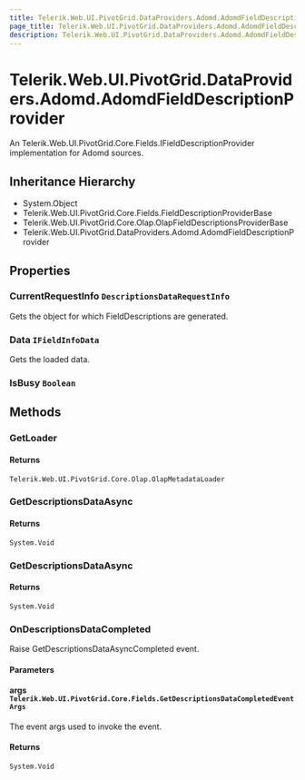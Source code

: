 ```yaml
---
title: Telerik.Web.UI.PivotGrid.DataProviders.Adomd.AdomdFieldDescriptionProvider
page_title: Telerik.Web.UI.PivotGrid.DataProviders.Adomd.AdomdFieldDescriptionProvider
description: Telerik.Web.UI.PivotGrid.DataProviders.Adomd.AdomdFieldDescriptionProvider
---
```


# Telerik.Web.UI.PivotGrid.DataProviders.Adomd.AdomdFieldDescriptionProvider

An Telerik.Web.UI.PivotGrid.Core.Fields.IFieldDescriptionProvider implementation for Adomd sources.

## Inheritance Hierarchy

* System.Object
* Telerik.Web.UI.PivotGrid.Core.Fields.FieldDescriptionProviderBase
* Telerik.Web.UI.PivotGrid.Core.Olap.OlapFieldDescriptionsProviderBase
* Telerik.Web.UI.PivotGrid.DataProviders.Adomd.AdomdFieldDescriptionProvider

## Properties

###  CurrentRequestInfo `DescriptionsDataRequestInfo`

Gets the object for which FieldDescriptions are generated.

###  Data `IFieldInfoData`

Gets the loaded data.

###  IsBusy `Boolean`

## Methods

###  GetLoader

#### Returns

`Telerik.Web.UI.PivotGrid.Core.Olap.OlapMetadataLoader` 

###  GetDescriptionsDataAsync

#### Returns

`System.Void` 

###  GetDescriptionsDataAsync

#### Returns

`System.Void` 

###  OnDescriptionsDataCompleted

Raise GetDescriptionsDataAsyncCompleted event.

#### Parameters

#### args `Telerik.Web.UI.PivotGrid.Core.Fields.GetDescriptionsDataCompletedEventArgs`

The event args used to invoke the event.

#### Returns

`System.Void` 

